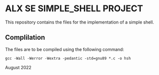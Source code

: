 # ALX SE SIMPLE_SHELL PROJECT

This repository contains the files for the implementation of a simple shell.

## Complilation

The files are to be compiled using the following command:
```
gcc -Wall -Werror -Wextra -pedantic -std=gnu89 *.c -o hsh
```
August 2022
